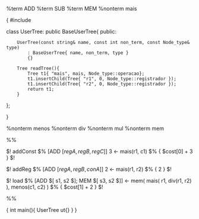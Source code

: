 
%term ADD
%term SUB
%term MEM
%nonterm mais

{
#include<iostream>

class UserTree: public BaseUserTree{
    public:

        UserTree(const string& name, const int non_term, const Node_type& type)
            : BaseUserTree{ name, non_term, type }
            {}

        Tree readTree(){
            Tree t1{ "mais", mais, Node_type::operacao};
            t1.insertChild(Tree{ "r1", 0, Node_type::registrador });
            t1.insertChild(Tree{ "r2", 0, Node_type::registrador });
            return t1;
        }
};

}

%nonterm menos
%nonterm div
%nonterm mul
%nonterm mem

%%

$! addConst  $%
    [ADD $[regA, regB, regC$]] 3 <-
        mais(r1, c1)
$% { $cost[0] + 3 } $!

$! addReg $% 
    [ADD $[regA, regB, conA$]] 2 <-
        mais(r1, r2) 
$% { 2 } $!

$! load $%
    [ADD $[ s1, s2 $]; MEM $[ s3, s2 $]] <-
        mem( mais( r1, div(r1, r2) ), menos(c1, c2) )
$% { $cost[1] + 2 } $!

%%

{
int main(){
    UserTree ut{}
}
}
